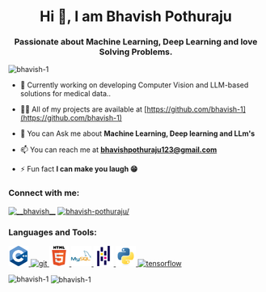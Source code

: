 <h1 align="center">Hi 👋, I am Bhavish Pothuraju</h1>
<h3 align="center">Passionate about Machine Learning, Deep Learning and love Solving Problems.</h3>

<p align="left"> <img src="https://komarev.com/ghpvc/?username=bhavish-1&label=Profile%20views&color=0e75b6&style=flat" alt="bhavish-1" /> </p>

- 🔭 Currently working on developing Computer Vision and LLM-based solutions for medical data..

- 👨‍💻 All of my projects are available at [https://github.com/bhavish-1](https://github.com/bhavish-1)

- 💬 You can Ask me about **Machine Learning, Deep learning and LLm's**

- 📫 You can reach me at **bhavishpothuraju123@gmail.com**

- ⚡ Fun fact **I can make you laugh 😁**

<h3 align="left">Connect with me:</h3>
<p align="left">
<a href="https://twitter.com/" target="blank"><img align="center" src="https://raw.githubusercontent.com/rahuldkjain/github-profile-readme-generator/master/src/images/icons/Social/twitter.svg" alt="__bhavish__" height="30" width="40" /></a>
<a href="https://linkedin.com/in/bhavish-pothuraju/" target="blank"><img align="center" src="https://raw.githubusercontent.com/rahuldkjain/github-profile-readme-generator/master/src/images/icons/Social/linked-in-alt.svg" alt="bhavish-pothuraju/" height="30" width="40" /></a>
</p>

<h3 align="left">Languages and Tools:</h3>
<p align="left"> <a href="https://www.w3schools.com/cpp/" target="_blank" rel="noreferrer"> <img src="https://raw.githubusercontent.com/devicons/devicon/master/icons/cplusplus/cplusplus-original.svg" alt="cplusplus" width="40" height="40"/> </a> <a href="https://git-scm.com/" target="_blank" rel="noreferrer"> <img src="https://www.vectorlogo.zone/logos/git-scm/git-scm-icon.svg" alt="git" width="40" height="40"/> </a> <a href="https://www.w3.org/html/" target="_blank" rel="noreferrer"> <img src="https://raw.githubusercontent.com/devicons/devicon/master/icons/html5/html5-original-wordmark.svg" alt="html5" width="40" height="40"/> </a> <a href="https://www.mysql.com/" target="_blank" rel="noreferrer"> <img src="https://raw.githubusercontent.com/devicons/devicon/master/icons/mysql/mysql-original-wordmark.svg" alt="mysql" width="40" height="40"/> </a> <a href="https://pandas.pydata.org/" target="_blank" rel="noreferrer"> <img src="https://raw.githubusercontent.com/devicons/devicon/2ae2a900d2f041da66e950e4d48052658d850630/icons/pandas/pandas-original.svg" alt="pandas" width="40" height="40"/> </a> <a href="https://www.python.org" target="_blank" rel="noreferrer"> <img src="https://raw.githubusercontent.com/devicons/devicon/master/icons/python/python-original.svg" alt="python" width="40" height="40"/> </a> <a href="https://www.tensorflow.org" target="_blank" rel="noreferrer"> <img src="https://www.vectorlogo.zone/logos/tensorflow/tensorflow-icon.svg" alt="tensorflow" width="40" height="40"/> </a> </p>

<p><img align="left" src="https://github-readme-stats.vercel.app/api/top-langs?username=bhavish-1&show_icons=true&locale=en&layout=compact" alt="bhavish-1" /></p>

<p>&nbsp;<img align="center" src="https://github-readme-stats.vercel.app/api?username=bhavish-1&show_icons=true&locale=en" alt="bhavish-1" /></p>
